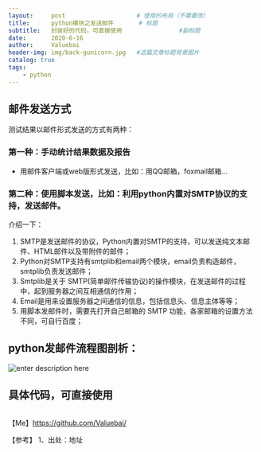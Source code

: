 ```yaml
---
layout:     post					# 使用的布局（不需要改）
title:      python模块之发送邮件		# 标题
subtitle:   封装好的代码，可直接使用    			#副标题
date:       2020-6-16
author:     Valuebai
header-img: img/back-gunicorn.jpg 	#这篇文章标题背景图片
catalog: true
tags:
    - python
---
```




## 邮件发送方式

测试结果以邮件形式发送的方式有两种：

### 第一种：手动统计结果数据及报告

- 用邮件客户端或web版形式发送，比如：用QQ邮箱，foxmail邮箱...

### 第二种：使用脚本发送，比如：利用python内置对SMTP协议的支持，发送邮件。

介绍一下：

1. SMTP是发送邮件的协议，Python内置对SMTP的支持，可以发送纯文本邮件、HTML邮件以及带附件的邮件；
2. Python对SMTP支持有smtplib和email两个模块，email负责构造邮件，smtplib负责发送邮件；
3. Smtplib是关于 SMTP(简单邮件传输协议)的操作模块，在发送邮件的过程中，起到服务器之间互相通信的作用；
4. Email是用来设置服务器之间通信的信息，包括信息头、信息主体等等；
5. 用脚本发邮件时，需要先打开自己邮箱的 SMTP 功能，各家邮箱的设置方法不同，可自行百度；

## python发邮件流程图剖析：
![enter description here](https://raw.githubusercontent.com/Valuebai/my-markdown-img/master/小书匠/1592291245411.png)


## 具体代码，可直接使用

```

```


【Me】https://github.com/Valuebai/


【参考】
1、出处：地址